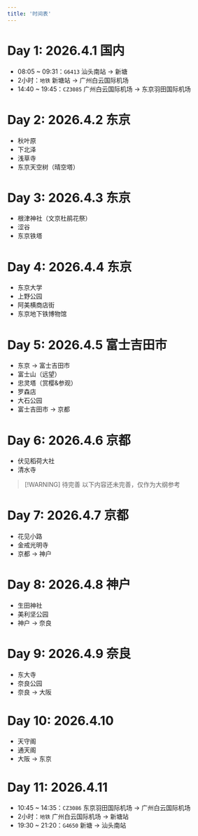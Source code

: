 ```yaml
---
title: '时间表'
---
```


# Day 1: 2026.4.1 国内

- 08:05 ~ 09:31：`G6413` 汕头南站 -> 新塘
- 2小时：`地铁` 新塘站 -> 广州白云国际机场
- 14:40 ~ 19:45：`CZ3085` 广州白云国际机场 -> 东京羽田国际机场 

# Day 2: 2026.4.2 东京

- 秋叶原
- 下北泽
- 浅草寺
- 东京天空树（晴空塔）

# Day 3: 2026.4.3 东京

- 根津神社（文京杜鹃花祭）
- 涩谷
- 东京铁塔

# Day 4: 2026.4.4 东京

- 东京大学
- 上野公园
- 阿美横商店街
- 东京地下铁博物馆

# Day 5: 2026.4.5 富士吉田市

- 东京 -> 富士吉田市
- 富士山（远望）
- 忠灵塔（赏樱&参观）
- 罗森店
- 大石公园
- 富士吉田市 -> 京都

# Day 6: 2026.4.6 京都

- 伏见稻荷大社
- 清水寺

> [!WARNING] 待完善
> 以下内容还未完善，仅作为大纲参考

# Day 7: 2026.4.7 京都

- 花见小路
- 金戒光明寺
- 京都 -> 神户

# Day 8: 2026.4.8 神户

- 生田神社
- 美利坚公园
- 神户 -> 奈良

# Day 9: 2026.4.9 奈良

- 东大寺
- 奈良公园
- 奈良 -> 大阪

# Day 10: 2026.4.10

- 天守阁
- 通天阁
- 大阪 -> 东京

# Day 11: 2026.4.11

- 10:45 ~ 14:35：`CZ3086` 东京羽田国际机场 -> 广州白云国际机场
- 2小时：`地铁` 广州白云国际机场 -> 新塘站
- 19:30 ~ 21:20：`G4650` 新塘 -> 汕头南站
